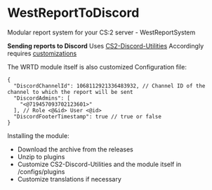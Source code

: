 # WestReportToDiscord
Modular report system for your CS:2 server - WestReportSystem

**Sending reports to Discord**
Uses [CS2-Discord-Utilities](https://github.com/NockyCZ/CS2-Discord-Utilities) Accordingly requires [customizations](https://github.com/NockyCZ/CS2-Discord-Utilities?tab=readme-ov-file#installation)

The WRTD module itself is also customized
Configuration file:
```
{
  "DiscordChannelId": 1068112921336483932, // Channel ID of the channel to which the report will be sent
  "DiscordAdmins": [
    "<@719457093702123601>"
  ], // Role <@&id> User <@id>
  "DiscordFooterTimestamp": true // true or false
}
```

Installing the module:
+ Download the archive from the releases
+ Unzip to plugins
+ Customize CS2-Discord-Utilities and the module itself in /configs/plugins
+ Customize translations if necessary
